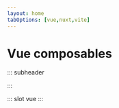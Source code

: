 ```yaml
---
layout: home
tabOptions: [vue,nuxt,vite]
---
```


<FigmaLink />

<iconify-icon icon="logos:vue" class="mt-12 mb-6" height="48" />

# Vue composables

::: subheader

:::

::: slot vue
<ComponentList type="vue" hook />
:::
